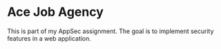 ﻿# Ace Job Agency
This is part of my AppSec assignment. The goal is to implement security features in a web application.